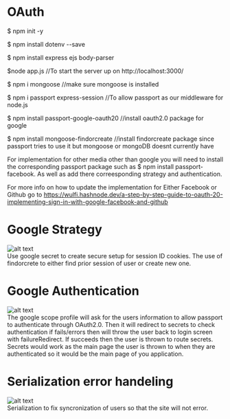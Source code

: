 # OAuth

$ npm init -y

$ npm install dotenv --save

$ npm install express ejs body-parser 

$node app.js //To start the server up on http://localhost:3000/

$ npm i mongoose //make sure mongoose is installed

$ npm i passport express-session //To allow passport as our middleware for node.js

$ npm install passport-google-oauth20 //install oauth2.0 package for google

$ npm install mongoose-findorcreate //install findorcreate package since passport tries to use it but mongoose or mongoDB doesnt currently have

For implementation for other media other than google you will need to install the corresponding passport package
such as $ npm install passport-facebook. As well as add there correesponding strategy and authentication.

For more info on how to update the implementation for Either Facebook or Github go to https://wulfi.hashnode.dev/a-step-by-step-guide-to-oauth-20-implementing-sign-in-with-google-facebook-and-github

# Google Strategy
![alt text](image.png)<br/>
Use google secret to create secure setup for session ID cookies. 
The use of findorcrete to either find prior session of user or create new one.

# Google Authentication
![alt text](image-1.png)<br/>
The google scope profile will ask for the users information to allow passport to authenticate through OAuth2.0.
Then it will redirect to secrets to check authentication if fails/errors then will throw the user back to login screen with failureRedirect.
If succeeds then the user is thrown to route secrets.
Secrets would work as the main page the user is thrown to when they are authenticated so it would be the main page of you application.

# Serialization error handeling
![alt text](image-2.png)<br/>
Serialization to fix syncronization of users so that the site will not error.

